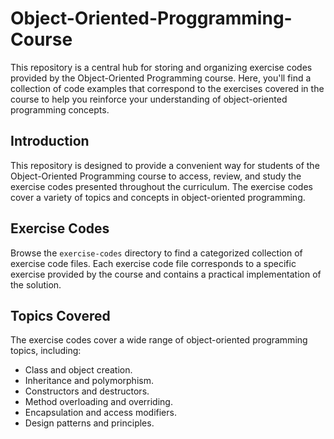 # Object-Oriented-Proggramming-Course

This repository is a central hub for storing and organizing exercise codes provided by the Object-Oriented Programming course. Here, you'll find a collection of code examples that correspond to the exercises covered in the course to help you reinforce your understanding of object-oriented programming concepts.

## Introduction

This repository is designed to provide a convenient way for students of the Object-Oriented Programming course to access, review, and study the exercise codes presented throughout the curriculum. The exercise codes cover a variety of topics and concepts in object-oriented programming.

## Exercise Codes

Browse the `exercise-codes` directory to find a categorized collection of exercise code files. Each exercise code file corresponds to a specific exercise provided by the course and contains a practical implementation of the solution.

## Topics Covered

The exercise codes cover a wide range of object-oriented programming topics, including:

- Class and object creation.
- Inheritance and polymorphism.
- Constructors and destructors.
- Method overloading and overriding.
- Encapsulation and access modifiers.
- Design patterns and principles.
